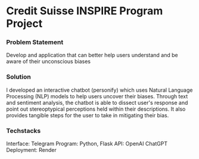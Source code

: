 # Credit Suisse INSPIRE Program Project
### Problem Statement
Develop and application that can better help users understand and be aware of their unconscious biases
### Solution
I developed an interactive chatbot (personify) which uses Natural Language Processing (NLP) models to help users uncover their biases. Through text and sentiment analysis, the chatbot is able to dissect user's response and point out stereoptypical perceptions held within their descriptions. It also provides tangible steps for the user to take in mitigating their bias.  
### Techstacks
Interface: Telegram
Program: Python, Flask
API: OpenAI ChatGPT
Deployment: Render
